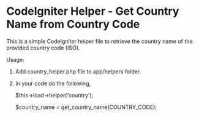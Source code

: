 CodeIgniter Helper - Get Country Name from Country Code 
========================================================

This is a simple CodeIgniter helper file to retrieve the country name of the provided country code (ISO).

Usage:

1. Add country_helper.php file to app/helpers folder.
2. In your code do the following,

   $this->load->helper('country');
   
   $country_name = get_country_name(COUNTRY_CODE);
